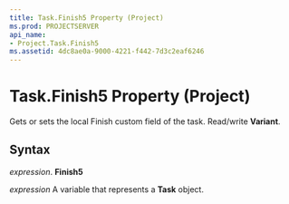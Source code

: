 ```yaml
---
title: Task.Finish5 Property (Project)
ms.prod: PROJECTSERVER
api_name:
- Project.Task.Finish5
ms.assetid: 4dc8ae0a-9000-4221-f442-7d3c2eaf6246
---
```



# Task.Finish5 Property (Project)

Gets or sets the local Finish custom field of the task. Read/write  **Variant**.


## Syntax

 _expression_. **Finish5**

 _expression_ A variable that represents a **Task** object.


